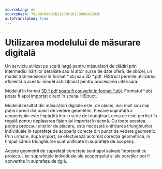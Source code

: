 ```yaml
---
sourceLang: en
sourceHash: 70298c03d0cb22a3dc1b138606e69930
autoTranslated: true
---
```



# Utilizarea modelului de măsurare digitală

Un serviciu utilizat pe scară largă pentru măsurători de clădiri prin intermediul hărților detaliate sau al altor surse de date oferă, de obicei, un model tridimensional în format *.obj sau 3D *.pdf. HiStruct permite utilizarea eficientă a acestui model achiziționat pentru procesarea ulterioară.

Modelul în format [3D *.pdf poate fi convertit în format *.obj](convert3dPdfToObj.md). Formatul *.obj poate fi apoi [importat](importObj.md) direct în scena HiStruct.

Modelul rezultat din măsurători digitale este, de obicei, mai mult sau mai puțin corect din punct de vedere geometric. Fiecare suprafață a acoperișului este împărțită într-o serie de triunghiuri, ceea ce este perfect în regulă pentru deplasarea fișierului importat în scenă. Cu toate acestea, pentru procesul ulterior de placare, este necesară unificarea triunghiurilor individuale în suprafețe de acoperiș corecte din punct de vedere geometric. Prin urmare, după import, se efectuează automat corecția geometrică, în timpul căreia triunghiurile sunt unificate în suprafețe de acoperiș.

Aceste geometrii de suprafață corectate sunt apoi salvate împreună cu proiectul, iar suprafețele individuale ale acoperișului și ale pereților pot fi convertite în suprafețe de țiglă.
